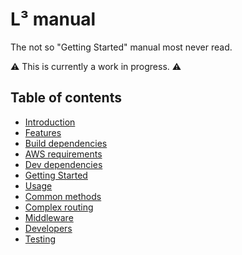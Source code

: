 # L³ manual

The not so "Getting Started" manual most never read.

:warning: This is currently a work in progress. :warning:

## Table of contents

- [Introduction](Introduction.md)
- [Features](Features.md)
- [Build dependencies](BuildDependencies.md)
- [AWS requirements](AWSRequirements.md)
- [Dev dependencies](DevDependencies.md)
- [Getting Started](GettingStarted.md)
- [Usage](Usage.md)
- [Common methods](CommonMethods.md)
- [Complex routing](ComplexRouting.md)
- [Middleware](Middleware.md)
- [Developers](GettingStarted.md)
- [Testing](Testing.md)
